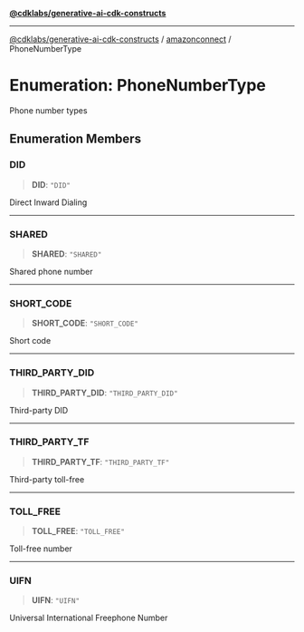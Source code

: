 [**@cdklabs/generative-ai-cdk-constructs**](../../../../README.md)

***

[@cdklabs/generative-ai-cdk-constructs](../../../../README.md) / [amazonconnect](../README.md) / PhoneNumberType

# Enumeration: PhoneNumberType

Phone number types

## Enumeration Members

### DID

> **DID**: `"DID"`

Direct Inward Dialing

***

### SHARED

> **SHARED**: `"SHARED"`

Shared phone number

***

### SHORT\_CODE

> **SHORT\_CODE**: `"SHORT_CODE"`

Short code

***

### THIRD\_PARTY\_DID

> **THIRD\_PARTY\_DID**: `"THIRD_PARTY_DID"`

Third-party DID

***

### THIRD\_PARTY\_TF

> **THIRD\_PARTY\_TF**: `"THIRD_PARTY_TF"`

Third-party toll-free

***

### TOLL\_FREE

> **TOLL\_FREE**: `"TOLL_FREE"`

Toll-free number

***

### UIFN

> **UIFN**: `"UIFN"`

Universal International Freephone Number
